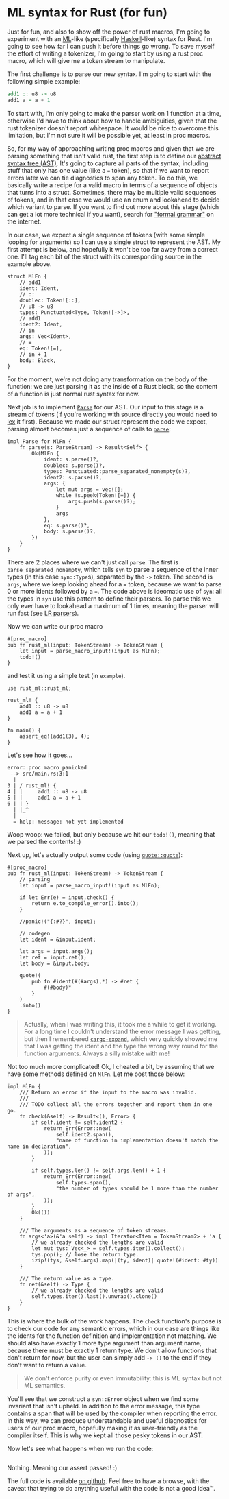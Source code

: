 # ML syntax for Rust (for fun)

Just for fun, and also to show off the power of rust macros, I'm going to experiment with an [ML]-like (specifically [Haskell]-like) syntax for Rust. I'm going to see how far I can push it before things go wrong. To save myself the effort of writing a tokenizer, I'm going to start by using a rust proc macro, which will give me a token stream to manipulate.

The first challenge is to parse our new syntax. I'm going to start with the following simple example:

```haskell
add1 :: u8 -> u8
add1 a = a + 1
```

To start with, I'm only going to make the parser work on 1 function at a time, otherwise I'd have to think about how to handle ambiguities, given that the rust tokenizer doesn't report whitespace. It would be nice to overcome this limitation, but I'm not sure it will be possible yet, at least in proc macros.

So, for my way of approaching writing proc macros and given that we are parsing something that isn't valid rust, the first step is to define our [abstract syntax tree (AST)][AST]. It's going to capture all parts of the syntax, including stuff that only has one value (like a `=` token), so that if we want to report errors later we can tie diagnostics to span any token. To do this, we basically write a recipe for a valid macro in terms of a sequence of objects that turns into a struct. Sometimes, there may be multiple valid sequences of tokens, and in that case we would use an enum and lookahead to decide which variant to parse. If you want to find out more about this stage (which can get a lot more technical if you want), search for ["formal grammar"] on the internet.

In our case, we expect a single sequence of tokens (with some simple looping for arguments) so I can use a single struct to represent the AST. My first attempt is below, and hopefully it won't be too far away from a correct one. I'll tag each bit of the struct with its corresponding source in the example above.

```rust,no_run,noplayground
struct MlFn {
    // add1
    ident: Ident,
    // ::
    doublec: Token![::],
    // u8 -> u8
    types: Punctuated<Type, Token![->]>,
    // add1
    ident2: Ident,
    // in
    args: Vec<Ident>,
    // =
    eq: Token![=],
    // in + 1
    body: Block,
}
```

For the moment, we're not doing any transformation on the body of the function: we are just parsing it as the inside of a Rust block, so the content of a function is just normal rust syntax for now.

Next job is to implement [`Parse`] for our AST. Our input to this stage is a stream of tokens (if you're working with source directly you would need to [lex] it first). Because we made our struct represent the code we expect, parsing almost becomes just a sequence of calls to [`parse`]:

```rust,no_run,noplayground
impl Parse for MlFn {
    fn parse(s: ParseStream) -> Result<Self> {
        Ok(MlFn {
            ident: s.parse()?,
            doublec: s.parse()?,
            types: Punctuated::parse_separated_nonempty(s)?,
            ident2: s.parse()?,
            args: {
                let mut args = vec![];
                while !s.peek(Token![=]) {
                    args.push(s.parse()?);
                }
                args
            },
            eq: s.parse()?,
            body: s.parse()?,
        })
    }
}
```

There are 2 places where we can't just call `parse`. The first is `parse_separated_nonempty`, which tells `syn` to parse a sequence of the inner types (in this case `syn::Type`s), separated by the `->` token. The second is `args`, where we keep looking ahead for a `=` token, because we want to parse 0 or more idents followed by a `=`. The code above is ideomatic use of `syn`: all the types in `syn` use this pattern to define their parsers. To parse this we only ever have to lookahead a maximum of 1 times, meaning the parser will run fast (see [LR parsers]).

Now we can write our proc macro

```rust,no_run,noplayground
#[proc_macro]
pub fn rust_ml(input: TokenStream) -> TokenStream {
    let input = parse_macro_input!(input as MlFn);
    todo!()
}
```

and test it using a simple test (in `example`).

```rust,no_run,noplayground
use rust_ml::rust_ml;

rust_ml! {
    add1 :: u8 -> u8
    add1 a = a + 1
}

fn main() {
    assert_eq!(add1(3), 4);
}
```

Let's see how it goes...

```text
error: proc macro panicked
 --> src/main.rs:3:1
  |
3 | / rust_ml! {
4 | |     add1 :: u8 -> u8
5 | |     add1 a = a + 1
6 | | }
  | |_^
  |
  = help: message: not yet implemented
```

Woop woop: we failed, but only because we hit our `todo!()`, meaning that we parsed the contents! :)

Next up, let's actually output some code (using [`quote::quote`]):

```rust,no_run,noplayground
#[proc_macro]
pub fn rust_ml(input: TokenStream) -> TokenStream {
    // parsing
    let input = parse_macro_input!(input as MlFn);

    if let Err(e) = input.check() {
        return e.to_compile_error().into();
    }

    //panic!("{:#?}", input);

    // codegen
    let ident = &input.ident;

    let args = input.args();
    let ret = input.ret();
    let body = &input.body;

    quote!(
        pub fn #ident(#(#args),*) -> #ret {
            #(#body)*
        }
    )
    .into()
}
```

> Actually, when I was writing this, it took me a while to get it working. For a long time I couldn't understand the error message I was getting, but then I remembered [`cargo-expand`], which very quickly showed me that I was getting the ident and the type the wrong way round for the function arguments. Always a silly mistake with me!

Not too much more complicated! Ok, I cheated a bit, by assuming that we have some methods defined on `MlFn`. Let me post those below:

```rust,no_run,noplayground
impl MlFn {
    /// Return an error if the input to the macro was invalid.
    ///
    /// TODO collect all the errors together and report them in one go.
    fn check(&self) -> Result<(), Error> {
        if self.ident != self.ident2 {
            return Err(Error::new(
                self.ident2.span(),
                "name of function in implementation doesn't match the name in declaration",
            ));
        }

        if self.types.len() != self.args.len() + 1 {
            return Err(Error::new(
                self.types.span(),
                "the number of types should be 1 more than the number of args",
            ));
        }
        Ok(())
    }

    /// The arguments as a sequence of token streams.
    fn args<'a>(&'a self) -> impl Iterator<Item = TokenStream2> + 'a {
        // we already checked the lengths are valid
        let mut tys: Vec<_> = self.types.iter().collect();
        tys.pop(); // lose the return type.
        izip!(tys, &self.args).map(|(ty, ident)| quote!(#ident: #ty))
    }

    /// The return value as a type.
    fn ret(&self) -> Type {
        // we already checked the lengths are valid
        self.types.iter().last().unwrap().clone()
    }
}
```

This is where the bulk of the work happens. The `check` function's purpose is to check our code for any semantic errors, which in our case are things like the idents for the function definition and implementation not matching. We should also have exactly 1 more type argument than argument name, because there must be exactly 1 return type. We don't allow functions that don't return for now, but the user can simply add `-> ()` to the end if they don't want to return a value.

> We don't enforce purity or even immutability: this is ML syntax but not ML semantics.

You'll see that we construct a `syn::Error` object when we find some invariant that isn't upheld. In addition to the error message, this type contains a span that will be used by the compiler when reporting the error. In this way, we can produce understandable and useful diagnostics for users of our proc macro, hopefully making it as user-friendly as the compiler itself. This is why we kept all those pesky tokens in our AST.

Now let's see what happens when we run the code:

```text

```

Nothing. Meaning our assert passed! :)

The full code is available [on github][github.com/derekdreery/rust_ml]. Feel free to have a browse, with the caveat that trying to do anything useful with the code is not a good idea™.

[ML]: https://en.wikipedia.org/wiki/ML_(programming_language)
[Haskell]: https://www.haskell.org/
[AST]: https://en.wikipedia.org/wiki/Abstract_syntax_tree
["formal grammar"]: https://en.wikipedia.org/wiki/Formal_grammar
[`cargo-expand`]: https://github.com/dtolnay/cargo-expand
[`Parse`]: https://docs.rs/syn/1.0.54/syn/parse/trait.Parse.html
[`parse`]: https://docs.rs/syn/1.0.54/syn/parse/struct.ParseBuffer.html#method.parse
[`quote::quote`]: https://docs.rs/quote/1.0.7/quote/index.html
[LR parsers]: https://en.wikipedia.org/wiki/LR_parser
[github.com/derekdreery/rust_ml]: https://github.com/derekdreery/rust_ml
[lex]: https://en.wikipedia.org/wiki/Lexical_analysis

